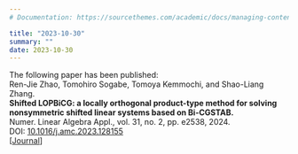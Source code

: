 ```yaml
---
# Documentation: https://sourcethemes.com/academic/docs/managing-content/

title: "2023-10-30"
summary: ""
date: 2023-10-30
---
```



The following paper has been published:  
Ren-Jie Zhao, Tomohiro Sogabe, Tomoya Kemmochi, and Shao-Liang Zhang.  
**Shifted LOPBiCG: a locally orthogonal product-type method for solving nonsymmetric shifted linear systems based on Bi-CGSTAB.**  
Numer. Linear Algebra Appl., vol. 31, no. 2, pp. e2538, 2024.  
DOI: [10.1016/j.amc.2023.128155](https://doi.org/10.1016/j.amc.2023.128155)  
[[Journal](https://onlinelibrary.wiley.com/doi/10.1002/nla.2538)]

<!--more--> 